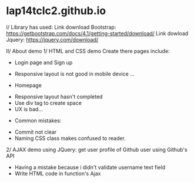 # lap14tclc2.github.io
I/ Library has used: 
Link download Bootstrap: https://getbootstrap.com/docs/4.1/getting-started/download/
Link dowload Jquery: https://jquery.com/download/

II/ About demo
1/ HTML and CSS demo
Create there pages include:
- Login page and Sign up 
+ Responsive layout is not good in mobile device
...
- Homepage
+ Responsive layout hasn't completed 
+ Use div tag to create space 
+ UX is bad...

* Common mistakes:
+ Commit not clear
+ Naming CSS class makes confused to reader.

2/ AJAX demo using JQuery: get user profile of Github user using Github's API
- Having a mistake because i didn't validate username text field
- Write HTML code in function's Ajax
